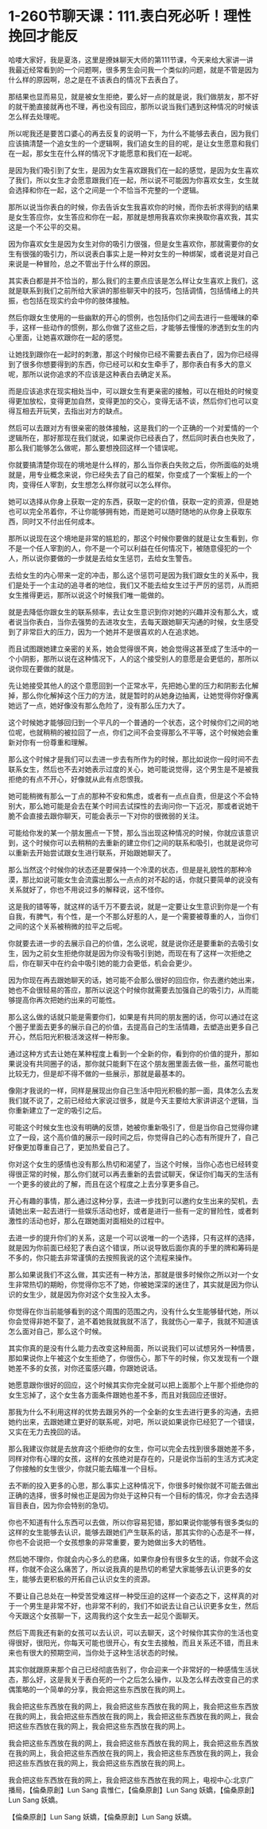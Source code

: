 # 1-260节聊天课：111.表白死必听！理性挽回才能反

哈喽大家好，我是夏洛，这里是撩妹聊天大师的第111节课，今天来给大家讲一讲我最近经常看到的一个问题啊，很多男生会问我一个类似的问题，就是不管是因为什么样的原因啊，总之是在不该表白的情况下去表白了。

那结果也显而易见，就是被女生拒绝，要么好一点的就是说，我们做朋友，那不好的就干脆直接就再也不理，再也没有回应，那所以说当我们遇到这种情况的时候该怎么样去处理呢。

所以呢我还是要苦口婆心的再去反复的说明一下，为什么不能够去表白，因为我们应该搞清楚一个追女生的一个逻辑啊，我们追女生的目的呢，是让女生愿意和我们在一起，那女生在什么样的情况下才能愿意和我们在一起呢。

是因为我们吸引到了女生，是因为女生喜欢跟我们在一起的感觉，是因为女生喜欢了我们，所以女生才会愿意跟我们在一起，所以说不可能因为你喜欢女生，女生就会选择和你在一起，这个之间是一个不恰当不完整的一个逻辑。

那所以说当你表白的时候，你去告诉女生我喜欢你的时候，而你去祈求得到的结果是女生答应你，女生答应和你在一起，那就是想用我喜欢你来换取你喜欢我，其实这是一个不公平的交易。

因为你喜欢女生是因为女生对你的吸引力很强，但是女生喜欢你，那就需要你的女生有很强的吸引力，所以说表白事实上是一种对女生的一种绑架，或者说是对自己来说是一种冒险，总之不管出于什么样的原因。

其实表白都是并不恰当的，那么我们的主要点应该是怎么样让女生喜欢上我们，这就是联系到我们之前所给大家讲的那些聊天中的技巧，包括调情，包括情绪上的共振，也包括在现实约会中你的肢体接触。

然后你跟女生使用的一些幽默的开心的惯例，也包括你们之间去进行一些暧昧的牵手，这样一些动作的惯例，那么你做了这些之后，才能够去慢慢的渗透到女生的内心里面，让她喜欢跟你在一起的感觉。

让她找到跟你在一起时的刺激，那这个时候你已经不需要去表白了，因为你已经得到了很多你想要得到的东西，你已经可以和女生牵手了，那你表白有多大的意义呢，那所以说你追求的不应该是这种表白去确定关系。

而是应该追求在现实相处当中，可以跟女生有更亲密的接触，可以在相处的时候变得更加放松，变得更加自然，变得更加的交心，变得无话不谈，然后你们也可以变得互相去开玩笑，去指出对方的缺点。

然后可以去跟对方有很亲密的肢体接触，这是我们的一个正确的一个对爱情的一个逻辑所在，那好那现在我们就说，如果说你已经表白了，然后同时表白也失败了，那么我们能够怎么做呢，那么要想挽回这样一个错误呢。

你就要搞清楚你现在的境地是什么样的，那么当你表白失败之后，你所面临的处境就是，用专业概念来说，你已经失去了自己的框架，你变成了一个案板上的一个肉，变得任人宰割，女生想怎么样你就可以怎么样你。

她可以选择从你身上获取一定的东西，获取一定的价值，获取一定的资源，但是她也可以完全吊着你，不让你能够拥有她，而是她可以随时随地的从你身上获取东西，同时又不付出任何成本。

那所以说现在这个境地是非常的尴尬的，那这个时候你要做的就是让女生看到，你不是一个任人宰割的人，你不是一个可以利益在任何情况下，被随意侵犯的一个人，所以说你要做的一步就是去给女生惩罚，去给女生警告。

去给女生的内心带来一定的冲击，那么这个惩罚可是因为我们跟女生的关系中，我们是处于一个主动的追寻者的地位，我们又不能去给女生过于严厉的惩罚，从而把女生推得更远，那所以说这个时候我们唯一能做的。

就是去降低你跟女生的联系频率，去让女生意识到你对她的兴趣并没有那么大，或者说当你表白，当你去强势的去进攻女生，去每天跟她聊天沟通的时候，女生感受到了非常巨大的压力，因为一个她并不是很喜欢的人在追求她。

而且试图跟她建立亲密的关系，她会觉得很不爽，她会觉得这甚至成了生活中的一个小阴影，那所以说在这种情况下，人的这个接受别人的意愿是会更低的，那所以说你现在要做的就是。

先让她接受其他人的这个意愿回到一个正常水平，先把她心里的压力和阴影去化解掉，那么你化解掉这个压力的方法，就是暂时的从她身边抽离，让她觉得你好像离她远了一点，她好像没有那么危险了，没有那么压力大了。

这个时候她才能够回归到一个平凡的一个普通的一个状态，这个时候你们之间的地位呢，也就稍稍的被拉回了一点，你们之间不会变得那么不平等，这个时候她会重新对你有一份尊重和理解。

那么这个时候才是我们可以去进一步去有所作为的时候，那比如说你一段时间不去联系女生，然后也不去对她表示过度的关心，她可能说觉得，这个男生是不是被我拒绝的有点不开心，好像就从此有点怨恨我。

她可能稍微有那么一丁点的那种不安和焦虑，或者有一点点自责，但是这个不会特别大，那么她可能是会去在某个时间去试探性的去询问你一下近况，那或者说她干脆不会直接去跟你聊天，可能会表示一下对你的很微弱的关注。

可能给你发的某一个朋友圈点一下赞，那么当出现这种情况的时候，你就应该意识到，这个时候你可以去稍稍的去重新的建立你们之间的联系和吸引，也就是说你可以重新去开始尝试跟女生进行联系，开始跟她聊天了。

那么当然这个时候你的状态还是要保持一个冷漠的状态，但是是礼貌性的那种冷漠，那比如说可能女生会流露出那么一点点的对不起的话，你就只要简单的说没有关系就好了，你也不用说过多的解释说，这不怪你。

这是我的错等等，就这样的话千万不要去说，就是一定要让女生意识到你是一个有自我，有脾气，有个性，是一个不那么好惹的人，是一个需要被尊重的人，当你们之间的这个关系被稍微的拉平之后呢。

你就要去进一步的去展示自己的价值，怎么说呢，就是说你还是要重新的去吸引女生，因为之前女生拒绝你就是因为你没有吸引到她，而现在有了这样一次拒绝之后，你在聊天中在约会中吸引她的能力会更低，机会会更少。

因为你现在再去跟她聊天的话，她可能不会那么很好的回应你，你去邀约她出来，她也不会很轻易的答应，那所以说这个时候你就需要去加强自己的吸引力，从而能够提高你再次把她约出来的可能性。

那么这么做的话就只能是需要你们，如果是有共同的朋友圈的话，你可以通过在这个圈子里面去更多的展示自己的价值，去提高自己的生活情趣，去塑造出更多自己开心，然后阳光积极活泼这样一种形象。

通过这种方式去让她在某种程度上看到一个全新的你，看到你的价值的提升，那如果说没有共同圈子的话，那你就只能剩下在这个朋友圈里面去做一些，虽然可能也比较无力，但是却不得不做的一些展示，那就是最基本的。

像刚才我说的一样，同样是展现出你自己生活中阳光积极的那一面，具体怎么去发我们就不说了，之前已经给大家说过很多，就是今天主要给大家讲讲这个逻辑，当你重新建立了一定的吸引之后。

可能这个时候女生也没有明确的反馈，她被你重新吸引了，但是当你自己觉得你建立了一段，这个高价值的展示一段时间之后，你觉得自己的心态有所提升了，自己好像更加尊重自己了，更加热爱自己了。

你对这个女生的感情也没有那么热切和渴望了，当这个时候，当你心态也已经转变得很正常的时候，那么你们就可以再去重新的去尝试聊天，保证你们每天的生活有一个更多的彼此的了解，而且在这个程度之上去分享更多自己。

开心有趣的事情，那么通过这种分享，去进一步找到可以邀约女生出来的契机，去请她出来一起去进行一些娱乐活动也好，或者是进行一些有一定的冒险性，或者刺激性的活动也好，那么在跟她面对面相处的过程中。

去进一步的提升你们的关系，这是一个可以说唯一的一个选择，只有这样的选择，就是因为你前面已经犯了表白这个错误，所以说导致后面你真的手里的牌和筹码是不多的，你只能去非常谨慎的去按照我说的这个流程来操作。

那么如果说我们不这么做，其实还有一种方法，那就是很多时候你之所以对一个女生非常热切的期盼，你觉得你忘不了她，你被她深深的迷住了，其实就是因为你认识的女生少，就是因为你对这个女生投入太多。

你觉得在你当前能够看到的这个周围的范围之内，没有什么女生能够替代她，所以你会觉得非她不娶了，追不着她我就我就不活了，我就伤心一辈子，我就不知道该怎么面对自己，那么这个时候。

其实你真的是没有什么能力去改变这种局面，所以说我们可以试想另外一种情景，那如果说你上午被这个女生拒绝了，你很伤心，那下午的时候，你又发现有一个跟她差不多的女孩，对你还蛮感兴趣，你跟她说话。

她愿意跟你很好的回应，这个时候其实你完全就可以把上面那个上午那个拒绝你的女生忘掉了，这个女生各方面条件跟她也差不多，而且对我回应还很好。

那我为什么不利用这样的优势去跟另外的一个全新的女生去进行更多的沟通，去把她约出来，去跟她建立更好的联系呢，对吧，所以说如果说你已经犯了一个错误，又实在无力去挽回的话。

那么我建议你就是去放弃这个拒绝你的女生，你可以完全去找到很多跟她差不多，同样对你有心理的女孩，这样的女孩绝对是存在的，只是说你当前的生活方式决定了你接触的女生很少，你就只能去瞄准一个目标。

去不断的投入更多的心思，那么事实上这种情况下，你很多时候你就不可能去做出正确的选择，很多时候也正是因为你处于这种只有一个目标的情况，你才会去选择盲目表白，因为你会特别的急切。

你也不知道有什么东西可以去做，所以你容易犯错，那如果说你能够有很多类似的这样的女生能够去认识，能够去跟她们产生联系的话，那其实你的心态是不一样，你也不会说把一个女孩想象的非常重要，要为她做出多大的牺牲。

然后她不理你，你就会内心多么的悲痛，如果你身份有很多女生的话，你就不会这样，你就不会这么痛苦了，所以说我真的是热切的希望大家能够去认识更多的女生，能够去更积极的开拓自己认识女生的资源。

不要让自己总处在一种受苦受难这样一种受压迫的这样一个姿态之下，这样真的对于一个男生是非常不好，也非常不利的，我们不如说去让自己认识更多女生，然后今天跟这个女孩聊一下，这周我约这个女生去一起见个面聊天。

然后下周我还有新的女孩可以去认识，可以去聊天，这个时候你其实你的生活也变得很好，很阳光，你每天可能也很开心，有女生去接触，而且关系还不错，而且未来也有很大的预期空间，当你处于这种生活状态的时候。

其实你就跟原来那个自己已经彻底告别了，你会迎来一个非常好的一种感情生活状态，那么好，这是我关于表白死的一个之后怎么操作，以及怎么样去改变自己的求偶策略的一个简单的分享，我会把这些东西放在我的网上。

我会把这些东西放在我的网上，我会把这些东西放在我的网上，我会把这些东西放在我的网上，我会把这些东西放在我的网上，我会把这些东西放在我的网上，我会把这些东西放在我的网上，我会把这些东西放在我的网上。

我会把这些东西放在我的网上，我会把这些东西放在我的网上，我会把这些东西放在我的网上，我会把这些东西放在我的网上，我会把这些东西放在我的网上，我会把这些东西放在我的网上，我会把这些东西放在我的网上。

我会把这些东西放在我的网上，我会把这些东西放在我的网上，电视中心:北京广播局，【倫桑原創】Lun Sang 袁惟仁，【倫桑原創】Lun Sang 妖嬌，【倫桑原創】Lun Sang 妖嬌。

【倫桑原創】Lun Sang 妖嬌，【倫桑原創】Lun Sang 妖嬌。